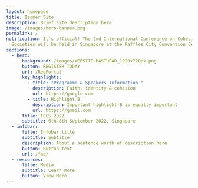 ```yaml
---
layout: homepage
title: Isomer Site
description: Brief site description here
image: /images/hero-banner.png
permalink: /
notification: It's official! The 2nd International Conference on Cohesive
  Societies will be held in Singapore at the Raffles City Convention Centre.
sections:
  - hero:
      background: /images/WEBSITE-MASTHEAD_1920x720px.png
      button: REGISTER TODAY
      url: /RegPortal
      key_highlights:
        - title: "Programme & Speakers Information "
          description: Faith, identity & cohesion
          url: https://google.com
        - title: Highlight B
          description: Important highlight B is equally important
          url: https://gmail.com
      title: ICCS 2022
      subtitle: 6th-8th September 2022, Singapore
  - infobar:
      title: Infobar title
      subtitle: Subtitle
      description: About a sentence worth of description here
      button: Button text
      url: /faq/
  - resources:
      title: Media
      subtitle: Learn more
      button: View More
---
```

